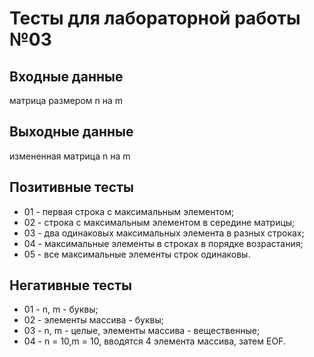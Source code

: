 # Тесты для лабораторной работы №03

## Входные данные
матрица размером n на m

## Выходные данные
измененная матрица n на m

## Позитивные тесты
 - 01 - первая строка с максимальным элементом;
 - 02 - строка с максимальным элементом в середине матрицы;
 - 03 - два одинаковых максимальных элемента в разных строках;
 - 04 - максимальные элементы в строках в порядке возрастания;
 - 05 - все максимальные элементы строк одинаковы.

## Негативные тесты
 - 01 - n, m - буквы;
 - 02 - элементы массива - буквы;
 - 03 - n, m - целые, элементы массива - вещественные;
 - 04 - n = 10,m = 10, вводятся 4 элемента массива, затем EOF.